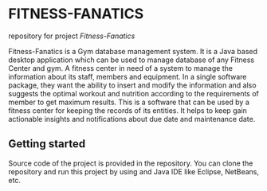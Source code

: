 # FITNESS-FANATICS
repository for project *Fitness-Fanatics*

Fitness-Fanatics is a Gym database management system. It is a Java based desktop application which can be used to manage database of any Fitness Center and gym.
A fitness center in need of a system to manage the information about its staff, members and
equipment. In a single software package, they want the ability to insert and modify the information
and also suggests the optimal workout and nutrition according to the requirements of member to get
maximum results.
This is a software that can be used by a fitness center for keeping the records of its entities. It
helps to keep gain actionable insights and notifications about due date and maintenance date. 

## Getting started
Source code of the project is provided in the repository. You can clone the repository and run this project by using and Java IDE like Eclipse, NetBeans, etc.
